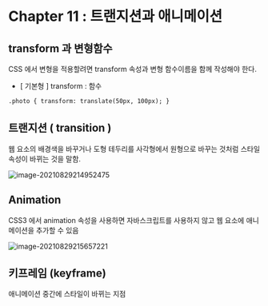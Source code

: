 # Chapter 11 : 트랜지션과 애니메이션

## transform 과 변형함수

CSS 에서 변형을 적용할려면 transform 속성과 변형 함수이름을 함께 작성해야 한다.

- [ 기본형 ]  transform : 함수

```html
.photo { transform: translate(50px, 100px); }
```

## 트랜지션 ( transition )

웹 요소의 배경색을 바꾸거나 도형 테두리를 사각형에서 원형으로 바꾸는 것처럼 스타일 속성이 바뀌는 것을 말함.

![image-20210829214952475](C:\Users\yl\AppData\Roaming\Typora\typora-user-images\image-20210829214952475.png)

## Animation

CSS3 에서 animation 속성을 사용하면 자바스크립트를 사용하지 않고 웹 요소에 애니메이션을 추가할 수 있음

![image-20210829215657221](C:\Users\yl\AppData\Roaming\Typora\typora-user-images\image-20210829215657221.png)

## 키프레임 (keyframe)

애니메이션 중간에 스타일이 바뀌는 지점

## 